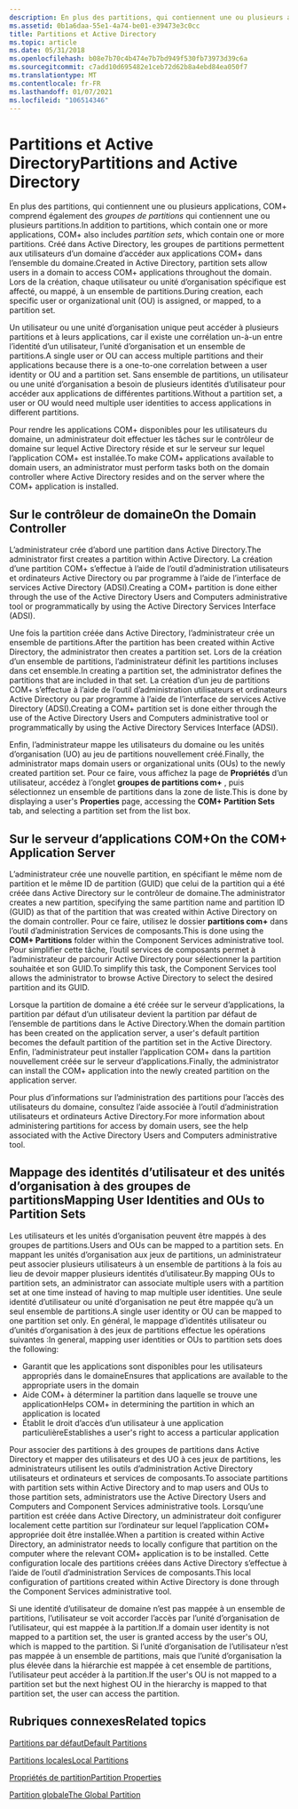 ```yaml
---
description: En plus des partitions, qui contiennent une ou plusieurs applications, COM+ comprend également des groupes de partitions qui contiennent une ou plusieurs partitions.
ms.assetid: 0b1a6daa-55e1-4a74-be01-e39473e3c0cc
title: Partitions et Active Directory
ms.topic: article
ms.date: 05/31/2018
ms.openlocfilehash: b08e7b70c4b474e7b7bd949f530fb73973d39c6a
ms.sourcegitcommit: c7add10d695482e1ceb72d62b8a4ebd84ea050f7
ms.translationtype: MT
ms.contentlocale: fr-FR
ms.lasthandoff: 01/07/2021
ms.locfileid: "106514346"
---
```

# <a name="partitions-and-active-directory"></a><span data-ttu-id="259eb-103">Partitions et Active Directory</span><span class="sxs-lookup"><span data-stu-id="259eb-103">Partitions and Active Directory</span></span>

<span data-ttu-id="259eb-104">En plus des partitions, qui contiennent une ou plusieurs applications, COM+ comprend également des *groupes de partitions* qui contiennent une ou plusieurs partitions.</span><span class="sxs-lookup"><span data-stu-id="259eb-104">In addition to partitions, which contain one or more applications, COM+ also includes *partition sets*, which contain one or more partitions.</span></span> <span data-ttu-id="259eb-105">Créé dans Active Directory, les groupes de partitions permettent aux utilisateurs d’un domaine d’accéder aux applications COM+ dans l’ensemble du domaine.</span><span class="sxs-lookup"><span data-stu-id="259eb-105">Created in Active Directory, partition sets allow users in a domain to access COM+ applications throughout the domain.</span></span> <span data-ttu-id="259eb-106">Lors de la création, chaque utilisateur ou unité d’organisation spécifique est affecté, ou mappé, à un ensemble de partitions.</span><span class="sxs-lookup"><span data-stu-id="259eb-106">During creation, each specific user or organizational unit (OU) is assigned, or mapped, to a partition set.</span></span>

<span data-ttu-id="259eb-107">Un utilisateur ou une unité d’organisation unique peut accéder à plusieurs partitions et à leurs applications, car il existe une corrélation un-à-un entre l’identité d’un utilisateur, l’unité d’organisation et un ensemble de partitions.</span><span class="sxs-lookup"><span data-stu-id="259eb-107">A single user or OU can access multiple partitions and their applications because there is a one-to-one correlation between a user identity or OU and a partition set.</span></span> <span data-ttu-id="259eb-108">Sans ensemble de partitions, un utilisateur ou une unité d’organisation a besoin de plusieurs identités d’utilisateur pour accéder aux applications de différentes partitions.</span><span class="sxs-lookup"><span data-stu-id="259eb-108">Without a partition set, a user or OU would need multiple user identities to access applications in different partitions.</span></span>

<span data-ttu-id="259eb-109">Pour rendre les applications COM+ disponibles pour les utilisateurs du domaine, un administrateur doit effectuer les tâches sur le contrôleur de domaine sur lequel Active Directory réside et sur le serveur sur lequel l’application COM+ est installée.</span><span class="sxs-lookup"><span data-stu-id="259eb-109">To make COM+ applications available to domain users, an administrator must perform tasks both on the domain controller where Active Directory resides and on the server where the COM+ application is installed.</span></span>

## <a name="on-the-domain-controller"></a><span data-ttu-id="259eb-110">Sur le contrôleur de domaine</span><span class="sxs-lookup"><span data-stu-id="259eb-110">On the Domain Controller</span></span>

<span data-ttu-id="259eb-111">L’administrateur crée d’abord une partition dans Active Directory.</span><span class="sxs-lookup"><span data-stu-id="259eb-111">The administrator first creates a partition within Active Directory.</span></span> <span data-ttu-id="259eb-112">La création d’une partition COM+ s’effectue à l’aide de l’outil d’administration utilisateurs et ordinateurs Active Directory ou par programme à l’aide de l’interface de services Active Directory (ADSI).</span><span class="sxs-lookup"><span data-stu-id="259eb-112">Creating a COM+ partition is done either through the use of the Active Directory Users and Computers administrative tool or programmatically by using the Active Directory Services Interface (ADSI).</span></span>

<span data-ttu-id="259eb-113">Une fois la partition créée dans Active Directory, l’administrateur crée un ensemble de partitions.</span><span class="sxs-lookup"><span data-stu-id="259eb-113">After the partition has been created within Active Directory, the administrator then creates a partition set.</span></span> <span data-ttu-id="259eb-114">Lors de la création d’un ensemble de partitions, l’administrateur définit les partitions incluses dans cet ensemble.</span><span class="sxs-lookup"><span data-stu-id="259eb-114">In creating a partition set, the administrator defines the partitions that are included in that set.</span></span> <span data-ttu-id="259eb-115">La création d’un jeu de partitions COM+ s’effectue à l’aide de l’outil d’administration utilisateurs et ordinateurs Active Directory ou par programme à l’aide de l’interface de services Active Directory (ADSI).</span><span class="sxs-lookup"><span data-stu-id="259eb-115">Creating a COM+ partition set is done either through the use of the Active Directory Users and Computers administrative tool or programmatically by using the Active Directory Services Interface (ADSI).</span></span>

<span data-ttu-id="259eb-116">Enfin, l’administrateur mappe les utilisateurs du domaine ou les unités d’organisation (UO) au jeu de partitions nouvellement créé.</span><span class="sxs-lookup"><span data-stu-id="259eb-116">Finally, the administrator maps domain users or organizational units (OUs) to the newly created partition set.</span></span> <span data-ttu-id="259eb-117">Pour ce faire, vous affichez la page de **Propriétés** d’un utilisateur, accédez à l’onglet **groupes de partitions com+** , puis sélectionnez un ensemble de partitions dans la zone de liste.</span><span class="sxs-lookup"><span data-stu-id="259eb-117">This is done by displaying a user's **Properties** page, accessing the **COM+ Partition Sets** tab, and selecting a partition set from the list box.</span></span>

## <a name="on-the-com-application-server"></a><span data-ttu-id="259eb-118">Sur le serveur d’applications COM+</span><span class="sxs-lookup"><span data-stu-id="259eb-118">On the COM+ Application Server</span></span>

<span data-ttu-id="259eb-119">L’administrateur crée une nouvelle partition, en spécifiant le même nom de partition et le même ID de partition (GUID) que celui de la partition qui a été créée dans Active Directory sur le contrôleur de domaine.</span><span class="sxs-lookup"><span data-stu-id="259eb-119">The administrator creates a new partition, specifying the same partition name and partition ID (GUID) as that of the partition that was created within Active Directory on the domain controller.</span></span> <span data-ttu-id="259eb-120">Pour ce faire, utilisez le dossier **partitions com+** dans l’outil d’administration Services de composants.</span><span class="sxs-lookup"><span data-stu-id="259eb-120">This is done using the **COM+ Partitions** folder within the Component Services administrative tool.</span></span> <span data-ttu-id="259eb-121">Pour simplifier cette tâche, l’outil services de composants permet à l’administrateur de parcourir Active Directory pour sélectionner la partition souhaitée et son GUID.</span><span class="sxs-lookup"><span data-stu-id="259eb-121">To simplify this task, the Component Services tool allows the administrator to browse Active Directory to select the desired partition and its GUID.</span></span>

<span data-ttu-id="259eb-122">Lorsque la partition de domaine a été créée sur le serveur d’applications, la partition par défaut d’un utilisateur devient la partition par défaut de l’ensemble de partitions dans le Active Directory.</span><span class="sxs-lookup"><span data-stu-id="259eb-122">When the domain partition has been created on the application server, a user's default partition becomes the default partition of the partition set in the Active Directory.</span></span> <span data-ttu-id="259eb-123">Enfin, l’administrateur peut installer l’application COM+ dans la partition nouvellement créée sur le serveur d’applications.</span><span class="sxs-lookup"><span data-stu-id="259eb-123">Finally, the administrator can install the COM+ application into the newly created partition on the application server.</span></span>

<span data-ttu-id="259eb-124">Pour plus d’informations sur l’administration des partitions pour l’accès des utilisateurs du domaine, consultez l’aide associée à l’outil d’administration utilisateurs et ordinateurs Active Directory.</span><span class="sxs-lookup"><span data-stu-id="259eb-124">For more information about administering partitions for access by domain users, see the help associated with the Active Directory Users and Computers administrative tool.</span></span>

## <a name="mapping-user-identities-and-ous-to-partition-sets"></a><span data-ttu-id="259eb-125">Mappage des identités d’utilisateur et des unités d’organisation à des groupes de partitions</span><span class="sxs-lookup"><span data-stu-id="259eb-125">Mapping User Identities and OUs to Partition Sets</span></span>

<span data-ttu-id="259eb-126">Les utilisateurs et les unités d’organisation peuvent être mappés à des groupes de partitions.</span><span class="sxs-lookup"><span data-stu-id="259eb-126">Users and OUs can be mapped to a partition sets.</span></span> <span data-ttu-id="259eb-127">En mappant les unités d’organisation aux jeux de partitions, un administrateur peut associer plusieurs utilisateurs à un ensemble de partitions à la fois au lieu de devoir mapper plusieurs identités d’utilisateur.</span><span class="sxs-lookup"><span data-stu-id="259eb-127">By mapping OUs to partition sets, an administrator can associate multiple users with a partition set at one time instead of having to map multiple user identities.</span></span> <span data-ttu-id="259eb-128">Une seule identité d’utilisateur ou unité d’organisation ne peut être mappée qu’à un seul ensemble de partitions.</span><span class="sxs-lookup"><span data-stu-id="259eb-128">A single user identity or OU can be mapped to one partition set only.</span></span> <span data-ttu-id="259eb-129">En général, le mappage d’identités utilisateur ou d’unités d’organisation à des jeux de partitions effectue les opérations suivantes :</span><span class="sxs-lookup"><span data-stu-id="259eb-129">In general, mapping user identities or OUs to partition sets does the following:</span></span>

-   <span data-ttu-id="259eb-130">Garantit que les applications sont disponibles pour les utilisateurs appropriés dans le domaine</span><span class="sxs-lookup"><span data-stu-id="259eb-130">Ensures that applications are available to the appropriate users in the domain</span></span>
-   <span data-ttu-id="259eb-131">Aide COM+ à déterminer la partition dans laquelle se trouve une application</span><span class="sxs-lookup"><span data-stu-id="259eb-131">Helps COM+ in determining the partition in which an application is located</span></span>
-   <span data-ttu-id="259eb-132">Établit le droit d’accès d’un utilisateur à une application particulière</span><span class="sxs-lookup"><span data-stu-id="259eb-132">Establishes a user's right to access a particular application</span></span>

<span data-ttu-id="259eb-133">Pour associer des partitions à des groupes de partitions dans Active Directory et mapper des utilisateurs et des UO à ces jeux de partitions, les administrateurs utilisent les outils d’administration Active Directory utilisateurs et ordinateurs et services de composants.</span><span class="sxs-lookup"><span data-stu-id="259eb-133">To associate partitions with partition sets within Active Directory and to map users and OUs to those partition sets, administrators use the Active Directory Users and Computers and Component Services administrative tools.</span></span> <span data-ttu-id="259eb-134">Lorsqu’une partition est créée dans Active Directory, un administrateur doit configurer localement cette partition sur l’ordinateur sur lequel l’application COM+ appropriée doit être installée.</span><span class="sxs-lookup"><span data-stu-id="259eb-134">When a partition is created within Active Directory, an administrator needs to locally configure that partition on the computer where the relevant COM+ application is to be installed.</span></span> <span data-ttu-id="259eb-135">Cette configuration locale des partitions créées dans Active Directory s’effectue à l’aide de l’outil d’administration Services de composants.</span><span class="sxs-lookup"><span data-stu-id="259eb-135">This local configuration of partitions created within Active Directory is done through the Component Services administrative tool.</span></span>

<span data-ttu-id="259eb-136">Si une identité d’utilisateur de domaine n’est pas mappée à un ensemble de partitions, l’utilisateur se voit accorder l’accès par l’unité d’organisation de l’utilisateur, qui est mappée à la partition.</span><span class="sxs-lookup"><span data-stu-id="259eb-136">If a domain user identity is not mapped to a partition set, the user is granted access by the user's OU, which is mapped to the partition.</span></span> <span data-ttu-id="259eb-137">Si l’unité d’organisation de l’utilisateur n’est pas mappée à un ensemble de partitions, mais que l’unité d’organisation la plus élevée dans la hiérarchie est mappée à cet ensemble de partitions, l’utilisateur peut accéder à la partition.</span><span class="sxs-lookup"><span data-stu-id="259eb-137">If the user's OU is not mapped to a partition set but the next highest OU in the hierarchy is mapped to that partition set, the user can access the partition.</span></span>

## <a name="related-topics"></a><span data-ttu-id="259eb-138">Rubriques connexes</span><span class="sxs-lookup"><span data-stu-id="259eb-138">Related topics</span></span>

<dl> <dt>

[<span data-ttu-id="259eb-139">Partitions par défaut</span><span class="sxs-lookup"><span data-stu-id="259eb-139">Default Partitions</span></span>](default-partitions.md)
</dt> <dt>

[<span data-ttu-id="259eb-140">Partitions locales</span><span class="sxs-lookup"><span data-stu-id="259eb-140">Local Partitions</span></span>](local-partitions.md)
</dt> <dt>

[<span data-ttu-id="259eb-141">Propriétés de partition</span><span class="sxs-lookup"><span data-stu-id="259eb-141">Partition Properties</span></span>](partition-properties.md)
</dt> <dt>

[<span data-ttu-id="259eb-142">Partition globale</span><span class="sxs-lookup"><span data-stu-id="259eb-142">The Global Partition</span></span>](the-global-partition.md)
</dt> </dl>

 

 



